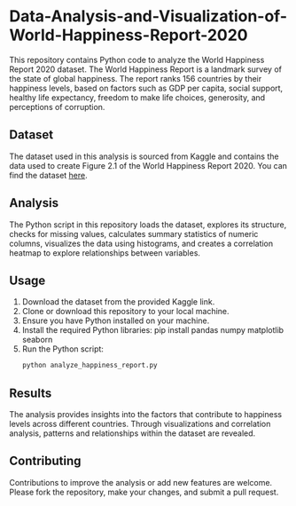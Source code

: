 # Data-Analysis-and-Visualization-of-World-Happiness-Report-2020

This repository contains Python code to analyze the World Happiness Report 2020 dataset. The World Happiness Report is a landmark survey of the state of global happiness. The report ranks 156 countries by their happiness levels, based on factors such as GDP per capita, social support, healthy life expectancy, freedom to make life choices, generosity, and perceptions of corruption.

## Dataset

The dataset used in this analysis is sourced from Kaggle and contains the data used to create Figure 2.1 of the World Happiness Report 2020. You can find the dataset [here](https://www.kaggle.com/datasets/londeen/world-happiness-report-2020).

## Analysis

The Python script in this repository loads the dataset, explores its structure, checks for missing values, calculates summary statistics of numeric columns, visualizes the data using histograms, and creates a correlation heatmap to explore relationships between variables.

## Usage

1. Download the dataset from the provided Kaggle link.
2. Clone or download this repository to your local machine.
3. Ensure you have Python installed on your machine.
4. Install the required Python libraries:
pip install pandas numpy matplotlib seaborn
5. Run the Python script:
    ```bash
    python analyze_happiness_report.py
    ```
## Results

The analysis provides insights into the factors that contribute to happiness levels across different countries. Through visualizations and correlation analysis, patterns and relationships within the dataset are revealed.

## Contributing

Contributions to improve the analysis or add new features are welcome. Please fork the repository, make your changes, and submit a pull request.

